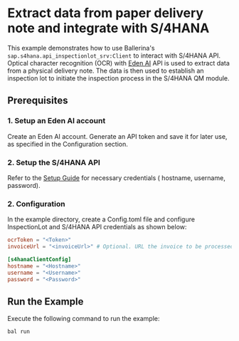 # Extract data from paper delivery note and integrate with S/4HANA

This example demonstrates how to use Ballerina's `sap.s4hana.api_inspectionlot_srv:Client` to interact with S/4HANA API.
Optical character recognition (OCR) with [Eden AI](https://www.edenai.co/) API is used to extract data from a physical delivery note.
The data is then used to establish an inspection lot to initiate the inspection process in the S/4HANA QM module.

## Prerequisites

### 1. Setup an Eden AI account

Create an Eden AI account. Generate an API token and save it for later use, as specified in the Configuration section.

### 2. Setup the S/4HANA API

Refer to the [Setup Guide](https://central.ballerina.io/ballerinax/sap/latest#setup-guide) for necessary credentials (
hostname, username, password).

### 2. Configuration

In the example directory, create a Config.toml file and configure InspectionLot and S/4HANA API credentials as shown
below:

```toml
ocrToken = "<Token>"
invoiceUrl = "<invoiceUrl>" # Optional. URL the invoice to be processed is exposed

[s4hanaClientConfig]
hostname = "<Hostname>"
username = "<Username>"
password = "<Password>"
```

## Run the Example

Execute the following command to run the example:

```bash
bal run
```
